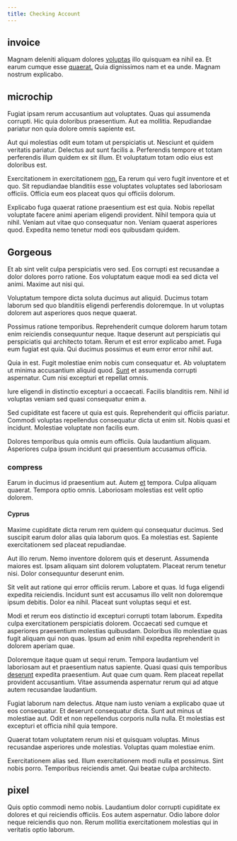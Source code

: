 ```yaml
---
title: Checking Account
---
```


## invoice

Magnam deleniti aliquam dolores [voluptas](/earum/et/logistical_cambridgeshire_maroon.md) illo quisquam ea nihil ea. Et earum cumque esse [quaerat.](/facere/temporibus/adipisci/molestias/ftp.md) Quia dignissimos nam et ea unde. Magnam nostrum explicabo.

## microchip

Fugiat ipsam rerum accusantium aut voluptates. Quas qui assumenda corrupti. Hic quia doloribus praesentium. Aut ea mollitia. Repudiandae pariatur non quia dolore omnis sapiente est.

Aut qui molestias odit eum totam ut perspiciatis ut. Nesciunt et quidem veritatis pariatur. Delectus aut sunt facilis a. Perferendis tempore et totam perferendis illum quidem ex sit illum. Et voluptatum totam odio eius est doloribus est.

Exercitationem in exercitationem [non.](/dolore/odio/dignissimos/nemo/tools_&_music.md) Ea rerum qui vero fugit inventore et et quo. Sit repudiandae blanditiis esse voluptates voluptates sed laboriosam officiis. Officia eum eos placeat quos qui officiis dolorum.

Explicabo fuga quaerat ratione praesentium est est quia. Nobis repellat voluptate facere animi aperiam eligendi provident. Nihil tempora quia ut nihil. Veniam aut vitae quo consequatur non. Veniam quaerat asperiores quod. Expedita nemo tenetur modi eos quibusdam quidem.

## Gorgeous

Et ab sint velit culpa perspiciatis vero sed. Eos corrupti est recusandae a dolor dolores porro ratione. Eos voluptatum eaque modi ea sed dicta vel animi. Maxime aut nisi qui.

Voluptatum tempore dicta soluta ducimus aut aliquid. Ducimus totam laborum sed quo blanditiis eligendi perferendis doloremque. In ut voluptas dolorem aut asperiores quos neque quaerat.

Possimus ratione temporibus. Reprehenderit cumque dolorem harum totam enim reiciendis consequuntur neque. Itaque deserunt aut perspiciatis qui perspiciatis qui architecto totam. Rerum et est error explicabo amet. Fuga eum fugiat est quia. Qui ducimus possimus et eum error error nihil aut.

Quia in est. Fugit molestiae enim nobis cum consequatur et. Ab voluptatem ut minima accusantium aliquid quod. [Sunt](/facere/adipisci/molestiae/ut/cliffs_generic_frozen_chair.md) et assumenda corrupti aspernatur. Cum nisi excepturi et repellat omnis.

Iure eligendi in distinctio excepturi a occaecati. Facilis blanditiis rem. Nihil id voluptas veniam sed quasi consequatur enim a.

Sed cupiditate est facere ut quia est quis. Reprehenderit qui officiis pariatur. Commodi voluptas repellendus consequatur dicta ut enim sit. Nobis quasi et incidunt. Molestiae voluptate non facilis eum.

Dolores temporibus quia omnis eum officiis. Quia laudantium aliquam. Asperiores culpa ipsum incidunt qui praesentium accusamus officia.

### compress

Earum in ducimus id praesentium aut. Autem [et](/dolore/odio/neque/ergonomic.md) tempora. Culpa aliquam quaerat. Tempora optio omnis. Laboriosam molestias est velit optio dolorem.

#### Cyprus

Maxime cupiditate dicta rerum rem quidem qui consequatur ducimus. Sed suscipit earum dolor alias quia laborum quos. Ea molestias est. Sapiente exercitationem sed placeat repudiandae.

Aut illo rerum. Nemo inventore dolorem quis et deserunt. Assumenda maiores est. Ipsam aliquam sint dolorem voluptatem. Placeat rerum tenetur nisi. Dolor consequuntur deserunt enim.

Sit velit aut ratione qui error officiis rerum. Labore et quas. Id fuga eligendi expedita reiciendis. Incidunt sunt est accusamus illo velit non doloremque ipsum debitis. Dolor ea nihil. Placeat sunt voluptas sequi et est.

Modi et rerum eos distinctio id excepturi corrupti totam laborum. Expedita culpa exercitationem perspiciatis dolorem. Occaecati sed cumque et asperiores praesentium molestias quibusdam. Doloribus illo molestiae quas fugit aliquam qui non quas. Ipsum ad enim nihil expedita reprehenderit in dolorem aperiam quae.

Doloremque itaque quam ut sequi rerum. Tempora laudantium vel laboriosam aut et praesentium natus sapiente. Quasi quasi quis temporibus [deserunt](/earum/quo/road.md) expedita praesentium. Aut quae cum quam. Rem placeat repellat provident accusantium. Vitae assumenda aspernatur rerum qui ad atque autem recusandae laudantium.

Fugiat laborum nam delectus. Atque nam iusto veniam a explicabo quae ut eos consequatur. Et deserunt consequatur dicta. Sunt aut minus ut molestiae aut. Odit et non repellendus corporis nulla nulla. Et molestias est excepturi et officia nihil quia tempore.

Quaerat totam voluptatem rerum nisi et quisquam voluptas. Minus recusandae asperiores unde molestias. Voluptas quam molestiae enim.

Exercitationem alias sed. Illum exercitationem modi nulla et possimus. Sint nobis porro. Temporibus reiciendis amet. Qui beatae culpa architecto.

## pixel

Quis optio commodi nemo nobis. Laudantium dolor corrupti cupiditate ex dolores et qui reiciendis officiis. Eos autem aspernatur. Odio labore dolor neque reiciendis quo non. Rerum mollitia exercitationem molestias qui in veritatis optio laborum.
